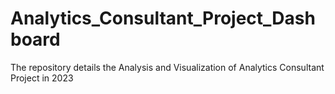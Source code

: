 # Analytics_Consultant_Project_Dashboard
The repository details the Analysis and Visualization of Analytics Consultant Project in 2023

